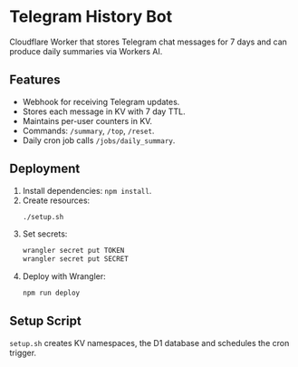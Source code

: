 # Telegram History Bot

Cloudflare Worker that stores Telegram chat messages for 7 days and can produce daily summaries via Workers AI.

## Features
- Webhook for receiving Telegram updates.
- Stores each message in KV with 7 day TTL.
- Maintains per-user counters in KV.
- Commands: `/summary`, `/top`, `/reset`.
- Daily cron job calls `/jobs/daily_summary`.

## Deployment
1. Install dependencies: `npm install`.
2. Create resources:
   ```bash
   ./setup.sh
   ```
3. Set secrets:
   ```bash
   wrangler secret put TOKEN
   wrangler secret put SECRET
   ```
4. Deploy with Wrangler:
   ```bash
   npm run deploy
   ```

## Setup Script
`setup.sh` creates KV namespaces, the D1 database and schedules the cron trigger.
